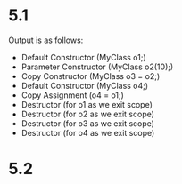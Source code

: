 # 5.1
Output is as follows:

* Default Constructor (MyClass o1;)
* Parameter Constructor (MyClass o2(10);)
* Copy Constructor (MyClass o3 = o2;)
* Default Constructor (MyClass o4;)
* Copy Assignment (o4 = o1;)
* Destructor (for o1 as we exit scope)
* Destructor (for o2 as we exit scope)
* Destructor (for o3 as we exit scope)
* Destructor (for o4 as we exit scope)

# 5.2
